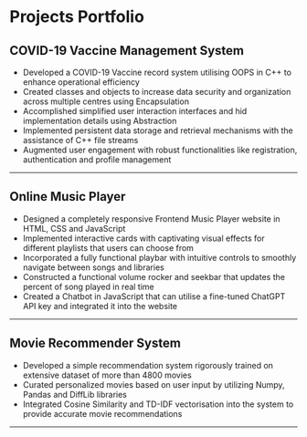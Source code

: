 # Projects Portfolio

## COVID-19 Vaccine Management System

- Developed a COVID-19 Vaccine record system utilising OOPS in C++ to enhance operational efficiency  
- Created classes and objects to increase data security and organization across multiple centres using Encapsulation  
- Accomplished simplified user interaction interfaces and hid implementation details using Abstraction  
- Implemented persistent data storage and retrieval mechanisms with the assistance of C++ file streams  
- Augmented user engagement with robust functionalities like registration, authentication and profile management  

---

## Online Music Player

- Designed a completely responsive Frontend Music Player website in HTML, CSS and JavaScript  
- Implemented interactive cards with captivating visual effects for different playlists that users can choose from  
- Incorporated a fully functional playbar with intuitive controls to smoothly navigate between songs and libraries  
- Constructed a functional volume rocker and seekbar that updates the percent of song played in real time  
- Created a Chatbot in JavaScript that can utilise a fine-tuned ChatGPT API key and integrated it into the website  

---

## Movie Recommender System

- Developed a simple recommendation system rigorously trained on extensive dataset of more than 4800 movies  
- Curated personalized movies based on user input by utilizing Numpy, Pandas and DiffLib libraries  
- Integrated Cosine Similarity and TD-IDF vectorisation into the system to provide accurate movie recommendations  

---

